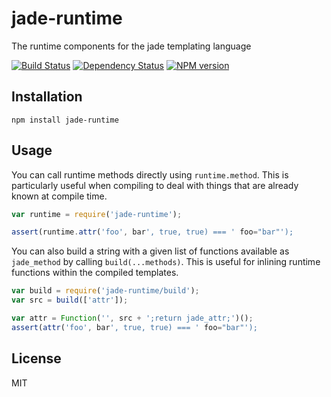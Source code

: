 # jade-runtime

The runtime components for the jade templating language

[![Build Status](https://img.shields.io/travis/jadejs/jade-runtime/master.svg)](https://travis-ci.org/jadejs/jade-runtime)
[![Dependency Status](https://img.shields.io/gemnasium/jadejs/jade-runtime.svg)](https://gemnasium.com/jadejs/jade-runtime)
[![NPM version](https://img.shields.io/npm/v/jade-runtime.svg)](https://www.npmjs.org/package/jade-runtime)

## Installation

    npm install jade-runtime

## Usage


You can call runtime methods directly using `runtime.method`.  This is particularly useful when compiling to deal with things that are already known at compile time.

```js
var runtime = require('jade-runtime');

assert(runtime.attr('foo', bar', true, true) === ' foo="bar"');
```

You can also build a string with a given list of functions available as `jade_method` by calling `build(...methods)`.  This is useful for inlining runtime functions within the compiled templates.

```js
var build = require('jade-runtime/build');
var src = build(['attr']);

var attr = Function('', src + ';return jade_attr;')();
assert(attr('foo', bar', true, true) === ' foo="bar"');
```


## License

  MIT
